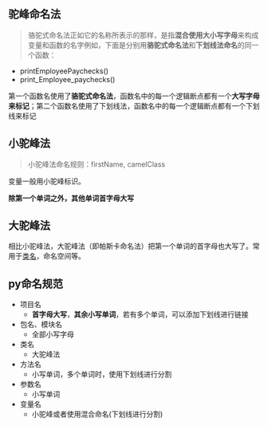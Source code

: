 ## 驼峰命名法

> 骆驼式命名法正如它的名称所表示的那样，是指**混合使用大小写字母**来构成变量和函数的名字例如，下面是分别用**骆驼式命名法**和**下划线法命名**的同一个函数：

+ printEmployeePaychecks()
+ print_Employee_paychecks()

第一个函数名使用了**骆驼式命名法**，函数名中的每一个逻辑断点都有一个**大写字母来标记**；第二个函数名使用了下划线法，函数名中的每一个逻辑断点都有一个下划线来标记

## 小驼峰法

> 小驼峰法命名规则：firstName, camelClass

变量一般用小驼峰标识。

**除第一个单词之外，其他单词首字母大写**

## 大驼峰法

相比小驼峰法，大驼峰法（即帕斯卡命名法）把第一个单词的首字母也大写了。常用于[类名](https://baike.baidu.com/item/类名)，命名空间等。



## py命名规范

+ 项目名
  + **首字母大写**，**其余小写单词**，若有多个单词，可以添加下划线进行链接
+ 包名、模块名
  + 全部小写字母
+ 类名
  + 大驼峰法
+ 方法名
  + 小写单词，多个单词时，使用下划线进行分割
+ 参数名
  + 小写单词
+ 变量名
  + 小驼峰或者使用混合命名(下划线进行分割)
